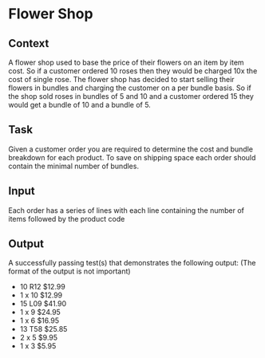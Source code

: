 # Flower Shop

## Context

A flower shop used to base the price of their flowers on an item by item cost. So if a customer ordered 10 roses then they would be charged 10x the cost of single rose. The flower shop has decided to start selling their flowers in bundles and charging the customer on a per bundle basis. So if the shop sold roses in bundles of 5 and 10 and a customer ordered 15 they would get a bundle of 10 and a bundle of 5.

## Task
Given a customer order you are required to determine the cost and bundle breakdown for each product. To save on shipping space each order should contain the minimal number of bundles.

## Input
Each order has a series of lines with each line containing the number of items followed by the product code

## Output
A successfully passing test(s) that demonstrates the following output: (The format of the output is not important)
- 10 R12 $12.99
 - 1 x 10 $12.99
- 15 L09 $41.90
 - 1 x 9 $24.95
 - 1 x 6 $16.95
- 13 T58 $25.85
 - 2 x 5 $9.95
 - 1 x 3 $5.95
